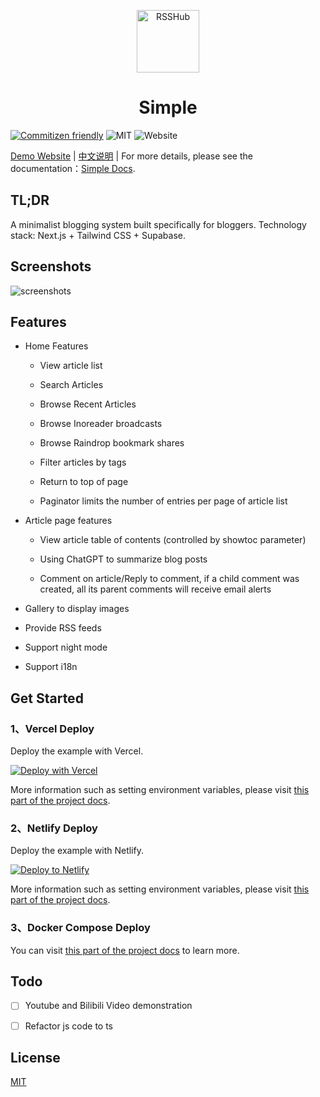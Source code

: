 <p align="center">
<img src="https://vip2.loli.io/2023/04/17/AYctDuH2fbriGPQ.webp" alt="RSSHub" width="100">
</p>

<h1 align="center">Simple</h1>

[![Commitizen friendly](https://img.shields.io/badge/commitizen-friendly-brightgreen.svg)](http://commitizen.github.io/cz-cli/)
![MIT](https://img.shields.io/github/license/simple-is-awesome/simple?style=plastic)
![Website](https://img.shields.io/website?url=https%3A%2F%2Fdemo.njxzc.top)

[Demo Website](https://demo.njxzc.top) | [中文说明](https://github.com/simple-is-awesome/simple/blob/main/README.zh-CN.md) | For more details, please see the documentation：[Simple Docs](https://docs.njxzc.top).

## TL;DR

A minimalist blogging system built specifically for bloggers. Technology stack: Next.js + Tailwind CSS + Supabase.

## Screenshots

![screenshots](https://vip2.loli.io/2023/04/17/oKfPLRXCM58rHZA.webp)

## Features

- Home Features

    - View article list

    - Search Articles

    - Browse Recent Articles

    - Browse Inoreader broadcasts

    - Browse Raindrop bookmark shares

    - Filter articles by tags

    - Return to top of page

    - Paginator limits the number of entries per page of article list

- Article page features

    - View article table of contents (controlled by showtoc parameter)

    - Using ChatGPT to summarize blog posts

    - Comment on article/Reply to comment, if a child comment was created, all its parent comments will receive email alerts

- Gallery to display images

- Provide RSS feeds

- Support night mode

- Support i18n

## Get Started

### 1、Vercel Deploy

Deploy the example with Vercel.

[![Deploy with Vercel](https://vercel.com/button)](https://vercel.com/new/clone?repository-url=https://github.com/simple-is-awesome/simple)

More information such as setting environment variables, please visit [this part of the project docs](https://docs.njxzc.top/docs/usage/vercel-deploy/).

### 2、Netlify Deploy

Deploy the example with Netlify.

[![Deploy to Netlify](https://www.netlify.com/img/deploy/button.svg)](https://app.netlify.com/start/deploy?repository=https://github.com/simple-is-awesome/simple)

More information such as setting environment variables, please visit [this part of the project docs](https://docs.njxzc.top/docs/usage/netlify-deploy/).

### 3、Docker Compose Deploy

You can visit [this part of the project docs](https://docs.njxzc.top/docs/usage/selfhosted-deploy) to learn more.

## Todo

- [ ] Youtube and Bilibili Video demonstration

- [ ] Refactor js code to ts

## License

[MIT](https://github.com/simple-is-awesome/simple/blob/main/LICENSE)
